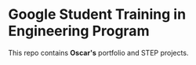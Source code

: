 # Google Student Training in Engineering Program

This repo contains **Oscar's** portfolio and STEP projects.